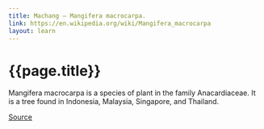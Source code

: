 ```yaml
---
title: Machang – Mangifera macrocarpa.
link: https://en.wikipedia.org/wiki/Mangifera_macrocarpa
layout: learn
---
```

# {{page.title}}

Mangifera macrocarpa is a species of plant in the family Anacardiaceae. It is a tree found in Indonesia, Malaysia, Singapore, and Thailand.

[Source](page.link)
